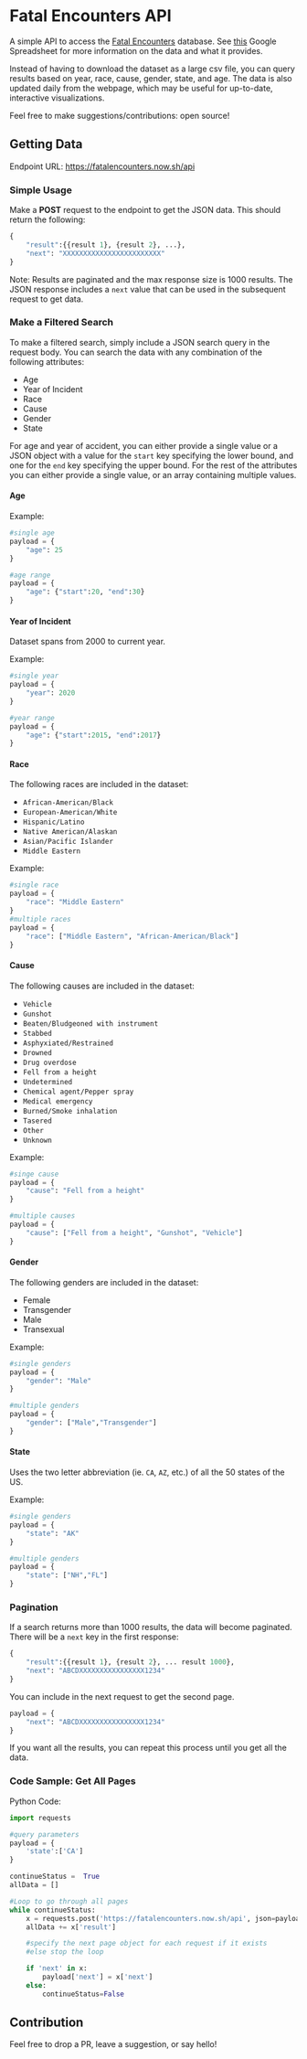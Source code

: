 ﻿# Fatal Encounters API


A simple API to access the [Fatal Encounters](https://fatalencounters.org/) database. See [this](https://docs.google.com/spreadsheets/d/1dKmaV_JiWcG8XBoRgP8b4e9Eopkpgt7FL7nyspvzAsE/edit#gid=0) Google Spreadsheet for more information on the data and what it provides.

Instead of having to download the dataset as a large csv file, you can query results based on year, race, cause, gender, state, and age. The data is also updated daily from the webpage, which may be useful for up-to-date, interactive visualizations.

Feel free to make suggestions/contributions: open source!

## Getting Data

Endpoint URL: https://fatalencounters.now.sh/api

### Simple Usage

Make a **POST** request to the endpoint to get the JSON data. This should return the following:

```python
{
	"result":{{result 1}, {result 2}, ...}, 
	"next": "XXXXXXXXXXXXXXXXXXXXXXXX"
}
```
Note: Results are paginated and the max response size is 1000 results. The JSON response includes a `next` value that can be used in the subsequent request to get data.

### Make a Filtered Search

To make a filtered search, simply include a JSON search query in the request body. You can search the data with any combination of the following attributes:

 - Age
 - Year of Incident
 - Race
 - Cause
 - Gender
 - State

For age and year of accident, you can either provide a single value or a JSON object with a value for the `start` key specifying the lower bound, and one for the `end` key specifying the upper bound. For the rest of the attributes you can either provide a single value, or an array containing multiple values. 

#### Age

Example:
```python
#single age
payload = {
	"age": 25
}

#age range
payload = {
	"age": {"start":20, "end":30}
}
```

#### Year of Incident
Dataset spans from 2000 to current year.

Example:
```python
#single year
payload = {
	"year": 2020
}

#year range
payload = {
	"age": {"start":2015, "end":2017}
}
```

#### Race
The following races are included in the dataset:

- `African-American/Black`
- `European-American/White`
- `Hispanic/Latino`
- `Native American/Alaskan`
- `Asian/Pacific Islander`
- `Middle Eastern`

Example:
```python
#single race
payload = {
	"race": "Middle Eastern"
}
#multiple races
payload = {
	"race": ["Middle Eastern", "African-American/Black"]
}
```
#### Cause

The following causes are included in the dataset:

- `Vehicle`
- `Gunshot`
- `Beaten/Bludgeoned with instrument`
- `Stabbed`
- `Asphyxiated/Restrained`
- `Drowned`
- `Drug overdose`
- `Fell from a height`
- `Undetermined`
- `Chemical agent/Pepper spray`
- `Medical emergency`
- `Burned/Smoke inhalation`
- `Tasered`
- `Other`
- `Unknown`

Example:
```python
#singe cause
payload = {
	"cause": "Fell from a height"
}

#multiple causes
payload = {
	"cause": ["Fell from a height", "Gunshot", "Vehicle"]
}
```

#### Gender

The following genders are included in the dataset:

- Female
- Transgender
- Male
- Transexual

Example:
```python
#single genders
payload = {
	"gender": "Male"
}

#multiple genders
payload = {
	"gender": ["Male","Transgender"]
}
```

#### State
Uses the two letter abbreviation (ie. `CA`, `AZ`, etc.) of all the 50 states of the US.

Example:
```python
#single genders
payload = {
	"state": "AK"
}

#multiple genders
payload = {
	"state": ["NH","FL"]
}
```

### Pagination

If a search returns more than 1000 results, the data will become paginated. There will be a `next` key in the first response:
```python
{
	"result":{{result 1}, {result 2}, ... result 1000}, 
	"next": "ABCDXXXXXXXXXXXXXXXX1234"
}
```
You can include in the next request to get the second page.
```python
payload = {
	"next": "ABCDXXXXXXXXXXXXXXXX1234"
}
```
If you want all the results, you can repeat this process until you get all the data.

### Code Sample: Get All Pages

Python Code:
```python
import requests

#query parameters
payload = {
	'state':['CA']
} 

continueStatus =  True
allData = []

#Loop to go through all pages
while continueStatus:
	x = requests.post('https://fatalencounters.now.sh/api', json=payload).json()
	allData += x['result']

	#specify the next page object for each request if it exists
	#else stop the loop

	if 'next' in x:
		payload['next'] = x['next']
	else:
		continueStatus=False
```


## Contribution

Feel free to drop a PR, leave a suggestion, or say hello!
